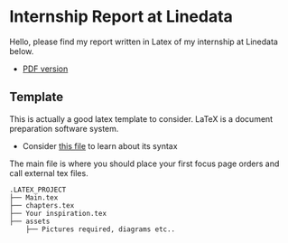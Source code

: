 #  Internship Report at Linedata
Hello, please find my report written in Latex of my internship at Linedata below.
- [PDF version](PFA_YAYA.pdf)


## Template
This is actually a good latex template to consider. LaTeX is a document preparation software system.

- Consider [this file](aide-memoire_Latex.pdf) to learn about its syntax


The main file is where you should place your first focus page orders and call external tex files.

``` 
.LATEX_PROJECT
├── Main.tex
├── chapters.tex
├── Your inspiration.tex
├── assets
    ├── Pictures required, diagrams etc..

